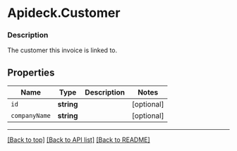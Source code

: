 # Apideck.Customer

### Description

The customer this invoice is linked to.

## Properties
Name | Type | Description | Notes
------------ | ------------- | ------------- | -------------
`id` | **string** |  | [optional] 
`companyName` | **string** |  | [optional] 





---

[[Back to top]](#) [[Back to API list]](../../../../README.md#documentation-for-api-endpoints) [[Back to README]](../../../../README.md)


